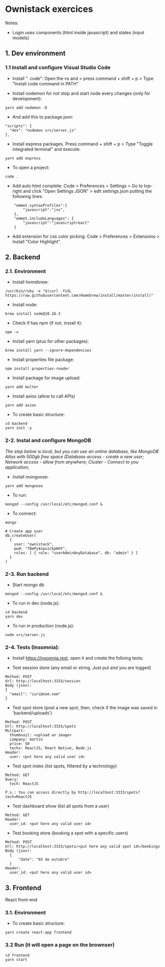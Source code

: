 # Ownistack exercices

Notes:
* Login uses components (html inside javascript) and states (input models)

## 1. Dev environment

### 1.1 Install and configure Visual Studio Code

* Install ". code": Open the vs and > press command + shift + p > Type "Install code command in PATH"

* Install nodemon for not stop and start node every changes (only for development):
```
yarn add nodemon -D
```

* And add this to package.json:
```
"scripts": {
  "dev": "nodemon src/server.js"
},
```

* Install express packages. Press command + shift + p > Type "Toggle integrated terminal" and execute:
```
yarn add express
```

* To open a project:
```
code .
```

* Add auto html complete:  Code > Preferences > Settings > Go to top-right and click "Open Settings JSON" > edit settings.json putting the following lines:
```
    "emmet.syntaxProfiles":{
        "javascript":"jsx",        
    },
    "emmet.includeLanguages": {
        "javascript":"javascriptreact"
    }
```

* Add extension for css color picking: Code > Preferences > Extensions > Install "Color Highlight".

## 2. Backend

### 2.1. Environment 

* Install homebrew:
```
/usr/bin/ruby -e "$(curl -fsSL https://raw.githubusercontent.com/Homebrew/install/master/install)"
```

* Install node:
```
brew install node@10.16.3
```

* Check if has npm (if not, install it):
```
npm -v
```

* Install yarn (plus for other packages):
```
brew install yarn --ignore-dependencies
```

* Install properties file package:
```
npm install properties-reader
```

* Install package for image upload:
```
yarn add multer
```

* Install axios (allow to call APIs)
```
yarn add axios
```

* To create basic structure:

```
cd backend
yarn init -y
```

### 2-2. Instal and configure MongoDB

*The step below is local, but you can use an online database, like MongoDB Atlas with 500gb free space (Database access - create a new user; Network access - allow from anywhere; Cluster - Connect to you application;*

* Install mongoose:
```
yarn add mongoose
```

* To run:
```
mongod --config /usr/local/etc/mongod.conf &
```

* To connect:
```
mongo

# Create app user
db.createUser(
  {
    user: "ownistack",
    pwd: "fBePy4spvzcbp6HY",
    roles: [ { role: "userAdminAnyDatabase", db: "admin" } ]
  }
)
```

### 2-3. Run backend

* Start mongo db
```
mongod --config /usr/local/etc/mongod.conf &
```

* To run in dev (node.js):
```
cd backend
yarn dev
```

* To run in production (node.js):
```
node src/server.js
```

### 2-4. Tests (Insomnia):

* Install https://insomnia.rest, open it and create the folloing tests:

* Test session store (any email or string. Just put and you are logged)
```
Method: POST
Url: http://localhost:3333/session
Body (json): 
{
  "email": "iuri@xom.xom"
}
```

* Test spot store (post a new spot, then, check if the image was saved in 'backend/uploads')
```
Method: POST
Url: http://localhost:3333/spots
Multpart:
  thumbnail: <upload an image>
  company: martin
  price: 50
  techs: ReactJS, React Native, Node.js
Header:
  user: <put here any valid user id>
```

* Test spot index (list spots, filtered by a technology)
```
Method: GET
Query:
  tech: ReactJS

P.s.: You can access directly by http://localhost:3333/spots?tech=ReactJS
```

* Test dashboard show (list all spots from a user)
```
Method: GET
Header:
  user_id: <put here any valid user id>
```

* Test booking store (booking a spot with a specific users)
```
Method: POST
Url: http://localhost:3333/spots/<put here any valid spot id>/bookings
Body (json):
  {
	  "date": "03 de outubro"
  }
Header:
  user_id: <put here any valid user id>  
```

## 3. Frontend

React front-end

### 3.1. Environment 

* To create basic structure:
```
yarn create react-app frontend
``` 

### 3.2 Run (it will open a page on the brownser)
```
cd frontend
yarn start
```